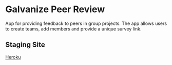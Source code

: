 # Galvanize Peer Review

App for providing feedback to peers in group projects. The app allows users to create teams, add members and provide a unique survey link.

## Staging Site

[Heroku](https://galvanize-peer-review.herokuapp.com/)
